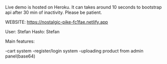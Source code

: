 Live demo is hosted on Heroku.
It can takes around 10 seconds to bootstrap api after 30 min of inactivity. Please be patient.

WEBSITE: https://nostalgic-pike-fc1fae.netlify.app

User: Stefan
Hasło: Stefan


Main features:

-cart system
-register/login system
-uploading product from admin panel(base64)
